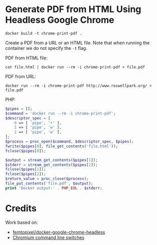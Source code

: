 # Generate PDF from HTML Using Headless Google Chrome

```
docker build -t chrome-print-pdf .
```

Create a PDF from a URL or an HTML file. Note that when running the container we do not specify the `-t` flag. 

PDF from HTML file:
```
cat file.html | docker run --rm -i chrome-print-pdf > file.pdf
```

PDF from URL:
```
docker run --rm -i chrome-print-pdf http://www.roswellpark.org/ > file.pdf
```

PHP:
```php
$pipes = [];
$command = 'docker run --rm -i chrome-print-pdf';
$descriptor_spec = [
    0 => [ 'pipe', 'r' ],
    1 => [ 'pipe', 'w' ],
    2 => [ 'pipe', 'w' ],
];
$process = proc_open($command, $descriptor_spec, $pipes);
fwrite($pipes[0], file_get_contents('file.html'));
fclose($pipes[0]);

$output = stream_get_contents($pipes[1]);
$stderr = stream_get_contents($pipes[2]);
fclose($pipes[1]);
fclose($pipes[2]);
$return_value = proc_close($process);
file_put_contents('file.pdf', $output);
print 'Docker output:' . PHP_EOL . $stderr;
```

# Credits

Work based on:
- [femtopixel/docker-google-chrome-headless](https://github.com/femtopixel/docker-google-chrome-headless)
- [Chromium command line switches](https://peter.sh/experiments/chromium-command-line-switches/)

